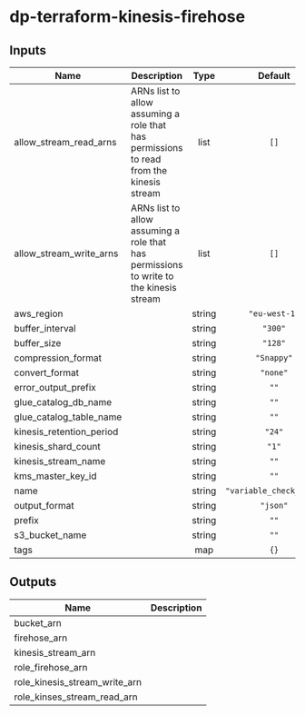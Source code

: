 # dp-terraform-kinesis-firehose

<!-- BEGINNING OF PRE-COMMIT-TERRAFORM DOCS HOOK -->
## Inputs

| Name | Description | Type | Default | Required |
|------|-------------|:----:|:-----:|:-----:|
| allow\_stream\_read\_arns | ARNs list to allow assuming a role that has permissions to read from the kinesis stream | list | `[]` | no |
| allow\_stream\_write\_arns | ARNs list to allow assuming a role that has permissions to write to the kinesis stream | list | `[]` | no |
| aws\_region |  | string | `"eu-west-1"` | no |
| buffer\_interval |  | string | `"300"` | no |
| buffer\_size |  | string | `"128"` | no |
| compression\_format |  | string | `"Snappy"` | no |
| convert\_format |  | string | `"none"` | no |
| error\_output\_prefix |  | string | `""` | no |
| glue\_catalog\_db\_name |  | string | `""` | no |
| glue\_catalog\_table\_name |  | string | `""` | no |
| kinesis\_retention\_period |  | string | `"24"` | no |
| kinesis\_shard\_count |  | string | `"1"` | no |
| kinesis\_stream\_name |  | string | `""` | no |
| kms\_master\_key\_id |  | string | `""` | no |
| name |  | string | `"variable_check_test"` | no |
| output\_format |  | string | `"json"` | no |
| prefix |  | string | `""` | no |
| s3\_bucket\_name |  | string | `""` | no |
| tags |  | map | `{}` | no |

## Outputs

| Name | Description |
|------|-------------|
| bucket\_arn |  |
| firehose\_arn |  |
| kinesis\_stream\_arn |  |
| role\_firehose\_arn |  |
| role\_kinesis\_stream\_write\_arn |  |
| role\_kinses\_stream\_read\_arn |  |

<!-- END OF PRE-COMMIT-TERRAFORM DOCS HOOK -->


